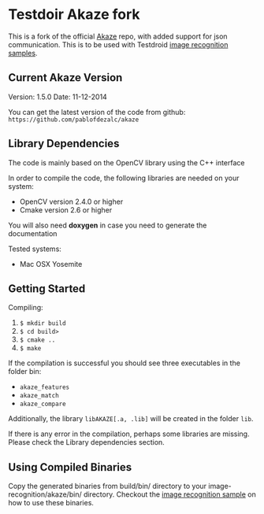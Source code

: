 # Testdoir Akaze fork

This is a fork of the official
[Akaze](https://github.com/pablofdezalc/akaze.git) repo, with added
support for json communication. This is to be used with Testdroid
[image recognition
samples](https://github.com/bitbar/testdroid-samples/tree/master/image-recognition).

## Current Akaze Version

Version: 1.5.0
Date: 11-12-2014

You can get the latest version of the code from github:
`https://github.com/pablofdezalc/akaze`


## Library Dependencies

The code is mainly based on the OpenCV library using the C++ interface

In order to compile the code, the following libraries are needed on your system:
- OpenCV version 2.4.0 or higher
- Cmake version 2.6 or higher

You will also need **doxygen** in case you need to generate the documentation

Tested systems:
- Mac OSX Yosemite

## Getting Started

Compiling:

1. `$ mkdir build`
2. `$ cd build>`
3. `$ cmake ..`
4. `$ make`

If the compilation is successful you should see three executables in the folder bin:
- `akaze_features`
- `akaze_match`
- `akaze_compare`

Additionally, the library `libAKAZE[.a, .lib]` will be created in the folder `lib`.

If there is any error in the compilation, perhaps some libraries are missing.
Please check the Library dependencies section.

## Using Compiled Binaries

Copy the generated binaries from build/bin/ directory to your
image-recognition/akaze/bin/ directory. Checkout the [image
recognition
sample](https://github.com/bitbar/testdroid-samples/tree/master/image-recognition)
on how to use these binaries.
